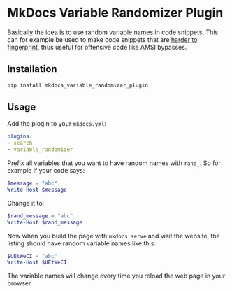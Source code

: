 # MkDocs Variable Randomizer Plugin

Basically the idea is to use random variable names in code snippets.
This can for example be used to make code snippets that are [harder to fingerprint](https://github.com/t3l3machus/PowerShell-Obfuscation-Bible?tab=readme-ov-file#rename-objects), thus useful for offensive code like AMSI bypasses.

## Installation

```bash
pip install mkdocs_variable_randomizer_plugin
```

## Usage

Add the plogin to your `mkdocs.yml`:

```yaml
plugins:
- search
- variable_randomizer
```

Prefix all variables that you want to have random names with `rand_`.
So for example if your code says:
```powershell
$message = "abc"
Write-Host $message
```

Change it to:
```powershell
$rand_message = "abc"
Write-Host $rand_message
```

Now when you build the page with `mkdocs serve` and visit the website, the listing should have random variable names like this:
```powershell
$UEtWeCI = "abc"
Write-Host $UEtWeCI
```

The variable names will change every time you reload the web page in your browser.
